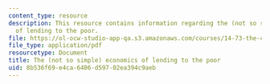 ```yaml
---
content_type: resource
description: This resource contains information regarding the (not so simple) economics
  of lending to the poor.
file: https://ol-ocw-studio-app-qa.s3.amazonaws.com/courses/14-73-the-challenge-of-world-poverty-spring-2011/8b536f69e4ca6406d59702ea394c9aeb_MIT14_73S11_Lec17_slides.pdf
file_type: application/pdf
resourcetype: Document
title: The (not so simple) economics of lending to the poor
uid: 8b536f69-e4ca-6406-d597-02ea394c9aeb
---
```

